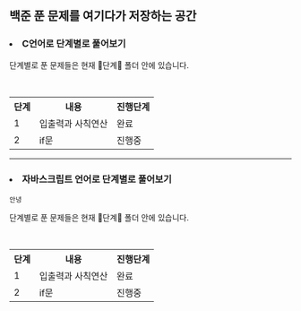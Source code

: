 <h2>백준 푼 문제를 여기다가 저장하는 공간</h2>

<h3><li>C언어로 단계별로 풀어보기</li></h3>
<p>단계별로 푼 문제들은 현재 📁단계📁 폴더 안에 있습니다.</p>
<br>
<table>
  <th>
    단계
  </th>
  <th>
    내용
  </th>
  <th>
    진행단계
  </th>
  <tr><!--첫번째 줄-->
    <td>1</td>
    <td>입출력과 사칙연산</td>
    <td>완료</td>
  </tr>
  <tr>
    <td>2</td>
    <td>if문</td>
    <td>진행중</td>
  </tr>
</table>
<hr>
<h3><li>자바스크립트 언어로 단계별로 풀어보기</li></h3>

```
안녕
```

<p>단계별로 푼 문제들은 현재 📁단계📁 폴더 안에 있습니다.</p>
<br>
<table>
  <th>
    단계
  </th>
  <th>
    내용
  </th>
  <th>
    진행단계
  </th>
  <tr><!--첫번째 줄-->
    <td>1</td>
    <td>입출력과 사칙연산</td>
    <td>완료</td>
  </tr>
  <tr>
    <td>2</td>
    <td>if문</td>
    <td>진행중</td>
  </tr>
</table>
